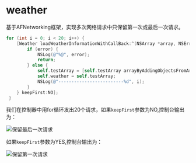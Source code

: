 # weather
基于AFNetworking框架，实现多次网络请求中只保留第一次或最后一次请求。

```objective-c
for (int i = 0; i < 20; i++) {
    [Weather loadWeatherInformationWithCallBack:^(NSArray *array, NSError *error) {
        if (error) {
            NSLog(@"%@", error);
            return;
        } else {
            self.testArray = [self.testArray arrayByAddingObjectsFromArray:array];
            self.weather = self.testArray;
            NSLog(@"-------------------------%d", i);
        }
    } keepFirst:NO];
 }
```
我们在控制器中用for循环发出20个请求，如果`keepFirst`参数为NO,控制台输出为：

![保留最后一次请求](http://upload-images.jianshu.io/upload_images/740137-164d95026295d131.png?imageMogr2/auto-orient/strip%7CimageView2/2/w/1240)

如果`keepFirst`参数为YES,控制台输出为：

![保留第一次请求](http://upload-images.jianshu.io/upload_images/740137-26bd7833365bd62c.png?imageMogr2/auto-orient/strip%7CimageView2/2/w/1240)